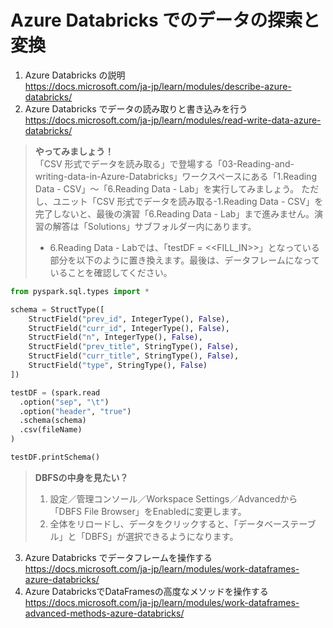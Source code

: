 # Azure Databricks でのデータの探索と変換

1. Azure Databricks の説明   
https://docs.microsoft.com/ja-jp/learn/modules/describe-azure-databricks/
2. Azure Databricks でデータの読み取りと書き込みを行う   
https://docs.microsoft.com/ja-jp/learn/modules/read-write-data-azure-databricks/    

>**やってみましょう！** <br>
>「CSV 形式でデータを読み取る」で登場する「03-Reading-and-writing-data-in-Azure-Databricks」ワークスペースにある「1.Reading Data - CSV」〜「6.Reading Data - Lab」を実行してみましょう。
>ただし、ユニット「CSV 形式でデータを読み取る-1.Reading Data - CSV」を完了しないと、最後の演習「6.Reading Data - Lab」まで進みません。演習の解答は「Solutions」サブフォルダー内にあります。
> - 6.Reading Data - Labでは、「testDF = <<FILL_IN>>」となっている部分を以下のように置き換えます。最後は、データフレームになっていることを確認してください。
```python
from pyspark.sql.types import *

schema = StructType([
    StructField("prev_id", IntegerType(), False),
    StructField("curr_id", IntegerType(), False),
    StructField("n", IntegerType(), False),
    StructField("prev_title", StringType(), False),
    StructField("curr_title", StringType(), False),
    StructField("type", StringType(), False)
])

testDF = (spark.read
  .option("sep", "\t")
  .option("header", "true")
  .schema(schema)
  .csv(fileName)
)

testDF.printSchema()
``` 

> **DBFSの中身を見たい？**
> 1. 設定／管理コンソール／Workspace Settings／Advancedから「DBFS File Browser」をEnabledに変更します。
> 2. 全体をリロードし、データをクリックすると、「データベーステーブル」と「DBFS」が選択できるようになります。


3. Azure Databricks でデータフレームを操作する   
https://docs.microsoft.com/ja-jp/learn/modules/work-dataframes-azure-databricks/
4. Azure DatabricksでDataFramesの高度なメソッドを操作する   
https://docs.microsoft.com/ja-jp/learn/modules/work-dataframes-advanced-methods-azure-databricks/
